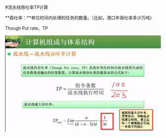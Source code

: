 #流水线吞吐率TP计算

**吞吐率：**单位时间内处理的任务的数量。（比如，港口年吞吐率多少万吨）

Though Put rate，TP

![](/imgs/1.2.9-1流水线吞吐率.png)